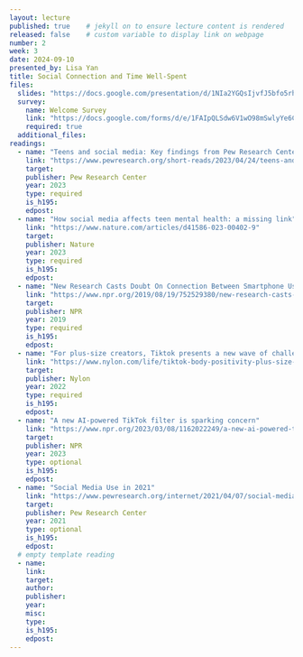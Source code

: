 ```yaml
---
layout: lecture
published: true    # jekyll on to ensure lecture content is rendered
released: false    # custom variable to display link on webpage
number: 2
week: 3
date: 2024-09-10
presented_by: Lisa Yan
title: Social Connection and Time Well-Spent
files:
  slides: "https://docs.google.com/presentation/d/1NIa2YGQsIjvfJ5bfo5rhgQDVj4qRHRv7UzYdqTNq60g/edit?usp=sharing"
  survey:
    name: Welcome Survey
    link: "https://docs.google.com/forms/d/e/1FAIpQLSdw6V1wO98mSwlyYe6C2_6kApCCt2gL6nDfBVTMjIL8vMtGEg/viewform"
    required: true
  additional_files:
readings: 
  - name: "Teens and social media: Key findings from Pew Research Center surveys"
    link: "https://www.pewresearch.org/short-reads/2023/04/24/teens-and-social-media-key-findings-from-pew-research-center-surveys/"
    target:
    publisher: Pew Research Center
    year: 2023
    type: required
    is_h195: 
    edpost:
  - name: "How social media affects teen mental health: a missing link"
    link: "https://www.nature.com/articles/d41586-023-00402-9"
    target:
    publisher: Nature
    year: 2023
    type: required
    is_h195: 
    edpost:
  - name: "New Research Casts Doubt On Connection Between Smartphone Use And Teen Mental Health"
    link: "https://www.npr.org/2019/08/19/752529380/new-research-casts-doubt-on-connection-between-smartphone-use-and-teen-mental-he"
    target:
    publisher: NPR
    year: 2019
    type: required
    is_h195: 
    edpost:
  - name: "For plus-size creators, Tiktok presents a new wave of challenges"
    link: "https://www.nylon.com/life/tiktok-body-positivity-plus-size-creators"
    target:
    publisher: Nylon
    year: 2022
    type: required
    is_h195: 
    edpost:
  - name: "A new AI-powered TikTok filter is sparking concern"
    link: "https://www.npr.org/2023/03/08/1162022249/a-new-ai-powered-tiktok-filter-is-sparking-concern"
    target:
    publisher: NPR
    year: 2023
    type: optional
    is_h195: 
    edpost:
  - name: "Social Media Use in 2021"
    link: "https://www.pewresearch.org/internet/2021/04/07/social-media-use-in-2021/"
    target:
    publisher: Pew Research Center
    year: 2021
    type: optional
    is_h195: 
    edpost:
  # empty template reading 
  - name: 
    link:
    target: 
    author:
    publisher:
    year: 
    misc: 
    type: 
    is_h195: 
    edpost:
---
```


<!-- information here -->